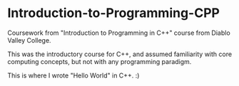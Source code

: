 Introduction-to-Programming-CPP
===============================

Coursework from "Introduction to Programming in C++" course from Diablo Valley College.

This was the introductory course for C++, and assumed familiarity with core computing
concepts, but not with any programming paradigm.

This is where I wrote "Hello World" in C++. :)

